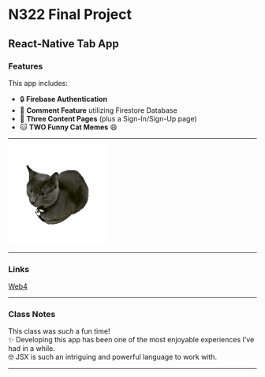 # **N322 Final Project**  
## **React-Native Tab App**  

### **Features**  
This app includes:  
- 🔒 **Firebase Authentication**  
- 💬 **Comment Feature** utilizing Firestore Database  
- 📄 **Three Content Pages** (plus a Sign-In/Sign-Up page)  
- 🐱 **TWO Funny Cat Memes** 😄  

---

![Funny Cat Meme](assets/images//spinningCat.gif)  

---

### **Links**
[Web4]()

---

### **Class Notes**  
This class was *such* a fun time!  
✨ Developing this app has been one of the most enjoyable experiences I’ve had in a while.  
🤓 JSX is such an intriguing and powerful language to work with.  

---

